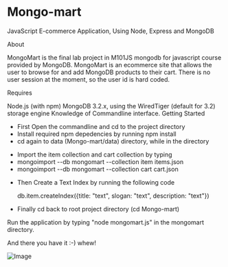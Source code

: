 # Mongo-mart
JavaScript E-commerce Application, Using Node, Express and MongoDB

About

MongoMart is the final lab project in M101JS mongodb for javascript course provided by MongoDB.
MongoMart is an ecommerce site that allows the user to browse for and add MongoDB products to their cart.
There is no user session at the moment, so the user id is hard coded.

Requires

Node.js (with npm)
MongoDB 3.2.x, using the WiredTiger (default for 3.2) storage engine
Knowledge of Commandline interface.
Getting Started

* First Open the commandline and cd to the project directory
* Install required npm depedencies by running npm install
* cd again to data (Mongo-mart/data) directory, while in the directory

- Import the item collection and cart collection by typing
- mongoimport --db mongomart --collection item items.json
- mongoimport --db mongomart --collection cart cart.json

* Then Create a Text Index by running the following code

  db.item.createIndex({title: "text", slogan: "text", description: "text"})

* Finally cd back to root project directory (cd Mongo-mart)

Run the application by typing "node mongomart.js" in the mongomart directory.

And there you have it :-) whew!

![Image](https://github.com/zimejin/Mongo-mart/blob/master/static/img/mmart.jpg?raw=true)
